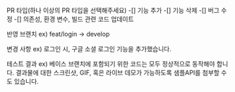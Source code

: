 PR 타입(하나 이상의 PR 타입을 선택해주세요)
-[] 기능 추가 -[] 기능 삭제 -[] 버그 수정 -[] 의존성, 환경 변수, 빌드 관련 코드 업데이트

반영 브랜치
ex) feat/login -> develop

변경 사항
ex) 로그인 시, 구글 소셜 로그인 기능을 추가했습니다.

테스트 결과
ex) 베이스 브랜치에 포함되기 위한 코드는 모두 정상적으로 동작해야 합니다. 결과물에 대한 스크린샷, GIF, 혹은 라이브 데모가 가능하도록 샘플API를 첨부할 수도 있습니다.

